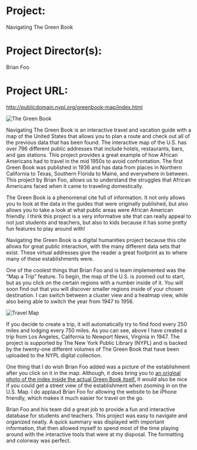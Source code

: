 # Project: 
Navigating The Green Book

# Project Director(s): 
Brian Foo

# Project URL: 
http://publicdomain.nypl.org/greenbook-map/index.html

![The Green Book](https://tbrackett2.github.io/Thomas-B/images/greenbook.jpg)

Navigating The Green Book is an interactive travel and vacation guide with a map of the United States that allows you to plan a route and check out all of the previous data that has been found. The interactive map of the U.S. has over 796 different public addresses that include hotels, restaurants, bars, and gas stations. This project provides a great example of how African Americans had to travel in the mid 1950s to avoid confrontation. The first Green Book was published in 1936 and has data from places in Northern California to Texas, Southern Florida to Maine, and everywhere in between. This project by Brian Foo, allows us to understand the struggles that African Americans faced when it came to traveling domestically.

The Green Book is a phenomenal cite full of information. It not only allows you to look at the data in the guides that were originally published, but also allows you to take a look at what public areas were African American friendly. I think this project is a very informative site that can really appeal to not just students and teachers, but also to kids because it has some pretty fun features to play around with! 

Navigating the Green Book is a digital humanities project because this cite allows for great public interaction, with the many different data sets that exist. These virtual addresses give the reader a great footprint as to where many of these establishments were.

One of the coolest things that Brian Foo and is team implemented was the “Map a Trip” feature. To begin, the map of the U.S. is zoomed out to start, but as you click on the certain regions with a number inside of it. You will soon find out that you will discover smaller regions inside of your chosen destination. I can switch between a cluster view and a heatmap view, while also being able to switch the year from 1947 to 1956.
 
![Travel Map](https://tbrackett2.github.io/Thomas-B/images/travelmap.jpg)

If you decide to create a trip, it will automatically try to find food every 250 miles and lodging every 750 miles. As you can see, above I have created a trip from Los Angeles, California to Newport News, Virginia in 1947.
The project is supported by The New York Public Library (NYPL) and is backed by the twenty-one different volumes of The Green Book that have been uploaded to the NYPL digital collection.

One thing that I do wish Brian Foo added was a picture of the establishment after you click on it in the map. Although, it does bring you to [an original photo of the index inside the actual Green Book itself.](https://digitalcollections.nypl.org/items/2d7dd5a0-892b-0132-b80c-58d385a7bbd0) It would also be nice if you could get a street view of the establishment when zooming in on the U.S. Map. I do applaud Brian Foo for allowing the website to be iPhone friendly, which makes it much easier for travel on the go.

Brian Foo and his team did a great job to provide a fun and interactive database for students and teachers. This project was easy to navigate and organized neatly. A quick summary was displayed with important information, that then allowed myself to spend most of the time playing around with the interactive tools that were at my disposal. The formatting and colorway was perfect.
 




